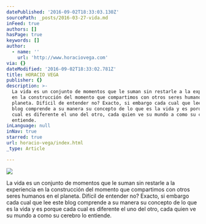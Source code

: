 ```yaml
---
datePublished: '2016-09-02T18:33:03.130Z'
sourcePath: _posts/2016-03-27-vida.md
inFeed: true
authors: []
hasPage: true
keywords: []
author:
  - name: ''
    url: 'http://www.horaciovega.com'
via: {}
dateModified: '2016-09-02T18:33:02.781Z'
title: HORACIO VEGA
publisher: {}
description: >-
  La vida es un conjunto de momentos que le suman sin restarle a la experiencia
  en la construcción del momento que compartimos con otros seres humanos en el
  planeta. Difícil de entender no? Exacto, si embargo cada cual que lee este
  blog comprende a su manera su concepto de lo que es la vida y es porque cada
  cual es diferente el uno del otro, cada quien ve su mundo a como su cerebro lo
  entiende.
inLanguage: null
inNav: true
starred: true
url: horacio-vega/index.html
_type: Article

---
```

![](https://the-grid-user-content.s3-us-west-2.amazonaws.com/5327f145-1702-4171-8ded-b9aaf5a4b16c.jpg)

La vida es un conjunto de momentos que le suman sin restarle a la experiencia en la construcción del momento que compartimos con otros seres humanos en el planeta. Difícil de entender no? Exacto, si embargo cada cual que lee este blog comprende a su manera su concepto de lo que es la vida y es porque cada cual es diferente el uno del otro, cada quien ve su mundo a como su cerebro lo entiende.